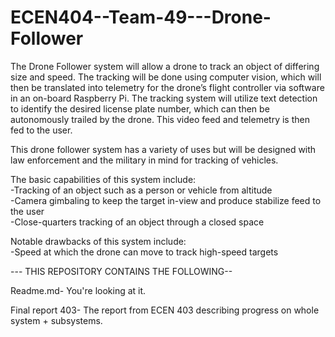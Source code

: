 # ECEN404--Team-49---Drone-Follower
The Drone Follower system will allow a drone to track an object of differing size and speed. The tracking will be done using computer vision, which will then be translated into telemetry for the drone’s flight controller via software in an on-board Raspberry Pi. The tracking system will utilize text detection to identify the desired license plate number, which can then be autonomously trailed by the drone. This video feed and telemetry is then fed to the user. 

This drone follower system has a variety of uses but will be designed with law enforcement and the military in mind for tracking of vehicles.  

The basic capabilities of this system include:    
  -Tracking of an object such as a person or vehicle from altitude    
  -Camera gimbaling to keep the target in-view and produce stabilize feed to the user   
  -Close-quarters tracking of an object through a closed space 
  
Notable drawbacks of this system include:  
  -Speed at which the drone can move to track high-speed targets 

--- THIS REPOSITORY CONTAINS THE FOLLOWING--

Readme.md- You're looking at it.

Final report 403- The report from ECEN 403 describing progress on whole system + subsystems.
